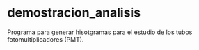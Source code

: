 # demostracion_analisis
Programa para generar hisotgramas para el estudio de los tubos fotomultiplicadores (PMT).
